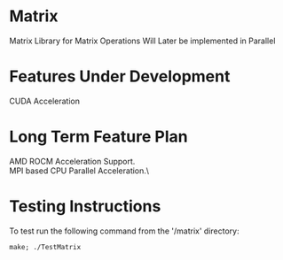 # Matrix

Matrix Library for Matrix Operations
Will Later be implemented in Parallel

# Features Under Development
CUDA Acceleration

# Long Term Feature Plan
AMD ROCM Acceleration Support.\
MPI based CPU Parallel Acceleration.\

# Testing Instructions
To test run the following command from the '/matrix' directory:

```make; ./TestMatrix```
